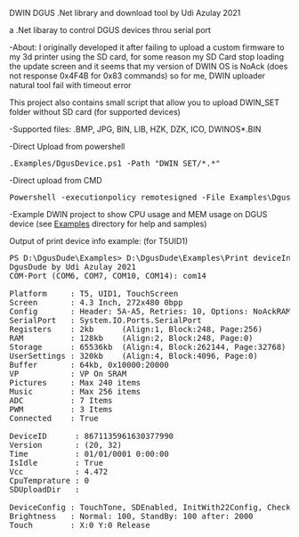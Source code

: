 ﻿DWIN DGUS .Net library and download tool by Udi Azulay 2021

a .Net libaray to control DGUS devices throu serial port

-About:
I originally developed it after failing to upload a custom firmware to my 3d printer using the SD card,
for some reason my SD Card stop loading the update screen and
it seems that my version of DWIN OS is NoAck (does not response 0x4F4B for 0x83 commands)
so for me, DWIN uploader natural tool fail with timeout error

This project also contains small script that allow you to upload DWIN_SET folder without SD card  (for supported devices)

-Supported files: .BMP, JPG, BIN, LIB, HZK, DZK, ICO, DWINOS*.BIN

-Direct Upload from powershell
<pre>.Examples/DgusDevice.ps1 -Path "DWIN_SET/*.*"</pre>

-Direct upload from CMD
<pre>Powershell -executionpolicy remotesigned -File Examples\DgusDevice.ps1 -Path "DWIN_SET/*.*"</pre>

-Example DWIN project to show CPU usage and MEM usage on DGUS device 
	(see <a href="Examples">Examples</a> directory for help and samples)


Output of print device info example: (for T5UID1)
<pre>
PS D:\DgusDude\Examples> D:\DgusDude\Examples\Print deviceInfo.ps1
DgusDude by Udi Azulay 2021
COM-Port (COM6, COM7, COM10, COM14): com14

Platform     : T5, UID1, TouchScreen
Screen       : 4.3 Inch, 272x480 0bpp
Config       : Header: 5A-A5, Retries: 10, Options: NoAckRAM
SerialPort   : System.IO.Ports.SerialPort
Registers    : 2kb      (Align:1, Block:248, Page:256)
RAM          : 128kb    (Align:2, Block:248, Page:0)
Storage      : 65536kb  (Align:4, Block:262144, Page:32768)
UserSettings : 320kb    (Align:4, Block:4096, Page:0)
Buffer       : 64kb, 0x10000:20000
VP           : VP On SRAM
Pictures     : Max 240 items
Music        : Max 256 items
ADC          : 7 Items
PWM          : 3 Items
Connected    : True

DeviceID      : 8671135961630377990
Version       : (20, 32)
Time          : 01/01/0001 0:00:00
IsIdle        : True
Vcc           : 4.472
CpuTemprature : 0
SDUploadDir   :

DeviceConfig : TouchTone, SDEnabled, InitWith22Config, CheckCRC, Touch Mode: 7 Sensitivity: 20
Brightness   : Normal: 100, StandBy: 100 after: 2000
Touch        : X:0 Y:0 Release
</pre>